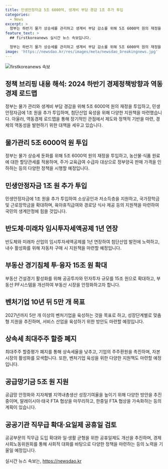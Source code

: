 ```yaml
---
title: 민생안정자금 5조 6000억, 생계비 부담 경감 1조 추가 투입
categories:
  - News
excerpt: >
  정부는 하반기 물가 상승세를 관리하고 생계비 부담 감소를 위해 5조 6000억 원의 재정을 투입하며, 민생안정자금에도 1조 원 추가 투입할 예정이다. 첨단산업 육성을 위해 국가전략기술 투자세액공제를 1년 연장하고, 전기차 보조금 지원 대상을 확대하여 내수 활성화를 지원하기로 했다. 2024 하반기 경제정책 방향은 경제성장률 상향 조정 및 물가 관리, 생계비 부담 경감, 공공투자 확대 등으로 이뤄졌다. 예산을 이용한 농산물 가격 안정화, 생활안정자금 추가 지원, 첨단산업 활성화 등이 주요 내용이다.
feature_text: >
  ## firstkoreanews 실시간 뉴스 속보입니다.

  정부는 하반기 물가 상승세를 관리하고 생계비 부담 감소를 위해 5조 6000억 원의 재정을 투입하며, 민생안정자금에도 1조 원 추가 투입할 예정이다. 첨단산업 육성을 위해 국가전략기술 투자세액공제를 1년 연장하고, 전기차 보조금 지원 대상을 확대하여 내수 활성화를 지원하기로 했다. 2024 하반기 경제정책 방향은 경제성장률 상향 조정 및 물가 관리, 생계비 부담 경감, 공공투자 확대 등으로 이뤄졌다. 예산을 이용한 농산물 가격 안정화, 생활안정자금 추가 지원, 첨단산업 활성화 등이 주요 내용이다.
image: 'https://newsdao.kr/res/images/meta/newsdao_breakingnews.jpg'
---
```


<p><img src="https://newsdao.kr/res/images/meta/newsdao_breakingnews.jpg" alt="firstkoreanews 속보" /></p>

<h2 data-ke-size="size26">정책 브리핑 내용 해석: 2024 하반기 경제정책방향과 역동경제 로드맵</h2>

<p data-ke-size="size16">정부는 물가 관리와 생계비 부담 경감을 위해 5조 6000억 원의 재정을 투입하고, 민생안정자금에 1조 원을 추가 투입하며, 첨단산업 육성을 위해 다양한 지원책을 마련했습니다. 아울러, 역동경제 로드맵을 통해 장기적인 관점에서 제도와 정책적 기반을 마련, 경제의 역동성을 발현하기 위한 대책을 세우고 있습니다.</p>

<h2 data-ke-size="size24">물가관리 5조 6000억 원 투입</h2>

<p data-ke-size="size16">정부는 물가 상승세 둔화를 위해 5조 6000억 원의 재정을 투입하고, 농산물·식품 원료에 대한 할당관세를 적용하며, 주거·교육급여 수급자 대상으로 정부양곡 판매 가격을 인하하는 등의 다양한 정책을 시행할 예정입니다.</p>

<h2 data-ke-size="size24">민생안정자금 1조 원 추가 투입</h2>

<p data-ke-size="size16">민생안정자금에 1조 원을 추가 투입하여 소상공인과 저소득층을 지원하고, 국가장학금 및 근로장학금을 확대하며, 육아휴직급여와 경로당 식사 제공 등의 지원책을 마련하여 국민의 생계안정에 힘쓸 것입니다.</p>

<h2 data-ke-size="size24">반도체·미래차 임시투자세액공제 1년 연장</h2>

<p data-ke-size="size16">반도체와 미래차 산업의 임시투자세액공제를 1년 연장하여 첨단산업 발전에 노력하고, 내수 활성화를 위해 자동차 구매 시 지원책을 마련할 예정입니다.</p>

<h2 data-ke-size="size24">부동산 경기침체 투·융자 15조 원 확대</h2>

<p data-ke-size="size16">부동산 건설경기 활성화를 위해 공공투자와 민자투자 규모를 15조 원으로 확대하고, 부동산 PF시스템을 개선하여 부동산 시장을 안정화하고자 합니다.</p>

<h2 data-ke-size="size24">벤처기업 10년 뒤 5만 개 목표</h2>

<p data-ke-size="size16">2027년까지 5만 개 이상의 벤처기업을 육성하는 것을 목표로 하고, 성장단계별로 맞춤형 지원을 추진하며, 서비스 산업을 육성하기 위한 방안도 마련할 예정입니다.</p>

<h2 data-ke-size="size24">상속세 최대주주 할증 폐지</h2>

<p data-ke-size="size16">최대주주 할증평가 폐지를 통해 상속세율을 낮추고, 기업의 주주환원을 촉진하며, 자본시장의 활성화를 모색합니다. 또한, 벤처기업 육성을 위한 다양한 지원책도 마련할 예정입니다.</p>

<h2 data-ke-size="size24">공급망기금 5조 원 지원</h2>

<p data-ke-size="size16">공급망 안정화와 지자체별 지역내총생산 성장기여율을 높이기 위해 다양한 방안을 추진 중이며, 말레이시아·태국 FTA 협상을 마무리하고, 한중일 FTA 협상을 가속화하는 등의 계획이 있습니다.</p>

<h2 data-ke-size="size24">공공기관 직무급 확대·요일제 공휴일 검토</h2>

<p data-ke-size="size16">공공부문의 직무급 도입 확대와 일·생활 균형을 위한 공휴일제도 개선을 추진하며, 경제사회노동위원회를 통해 사회적 대화를 바탕으로 다양한 정책을 마련하는 등의 노력을 기울일 예정입니다.</p>
실시간 뉴스 속보는, <a href="https://newsdao.kr" rel="dofollow">https://newsdao.kr</a>



